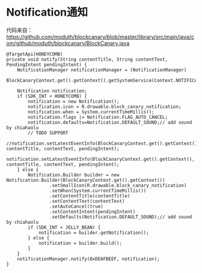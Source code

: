 # Notification通知

代码来自：https://github.com/moduth/blockcanary/blob/master/library/src/main/java/com/github/moduth/blockcanary/BlockCanary.java

    @TargetApi(HONEYCOMB)
    private void notify(String contentTitle, String contentText, PendingIntent pendingIntent) {
        NotificationManager notificationManager = (NotificationManager)
                BlockCanaryContext.get().getContext().getSystemService(Context.NOTIFICATION_SERVICE);

        Notification notification;
        if (SDK_INT < HONEYCOMB) {
            notification = new Notification();
            notification.icon = R.drawable.block_canary_notification;
            notification.when = System.currentTimeMillis();
            notification.flags |= Notification.FLAG_AUTO_CANCEL;
            notification.defaults=Notification.DEFAULT_SOUND;// add sound by chiahaolu
            // TODO SUPPORT
            //notification.setLatestEventInfo(BlockCanaryContext.get().getContext(), contentTitle, contentText, pendingIntent);
            notification.setLatestEventInfo(BlockCanaryContext.get().getContext(), contentTitle, contentText, pendingIntent);
        } else {
            Notification.Builder builder = new Notification.Builder(BlockCanaryContext.get().getContext())
                    .setSmallIcon(R.drawable.block_canary_notification)
                    .setWhen(System.currentTimeMillis())
                    .setContentTitle(contentTitle)
                    .setContentText(contentText)
                    .setAutoCancel(true)
                    .setContentIntent(pendingIntent)
                    .setDefaults(Notification.DEFAULT_SOUND);// add sound by chiahaolu
            if (SDK_INT < JELLY_BEAN) {
                notification = builder.getNotification();
            } else {
                notification = builder.build();
            }
        }
        notificationManager.notify(0xDEAFBEEF, notification);
    }